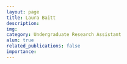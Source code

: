 ```yaml
---
layout: page
title: Laura Baitt
description: 
img: 
category: Undergraduate Research Assistant
alum: true
related_publications: false
importance:
---
```



